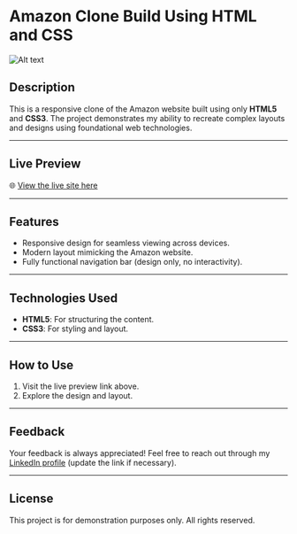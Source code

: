 <h1>Amazon Clone Build Using HTML and CSS</h1>

![Alt text](https://i.postimg.cc/RhjfBrzK/Screenshot-2023-07-30-at-10-40-07-AM.png)

## Description

This is a responsive clone of the Amazon website built using only **HTML5** and **CSS3**. The project demonstrates my ability to recreate complex layouts and designs using foundational web technologies.

---

## Live Preview

🌐 [View the live site here](https://tt-amazonclone.netlify.app/)

---

## Features

- Responsive design for seamless viewing across devices.
- Modern layout mimicking the Amazon website.
- Fully functional navigation bar (design only, no interactivity).

---

## Technologies Used

- **HTML5**: For structuring the content.
- **CSS3**: For styling and layout.

---

## How to Use

1. Visit the live preview link above.
2. Explore the design and layout.

---

## Feedback

Your feedback is always appreciated! Feel free to reach out through my [LinkedIn profile](https://www.linkedin.com/in/tushar-tharwani/) (update the link if necessary).

---

## License

This project is for demonstration purposes only. All rights reserved.

